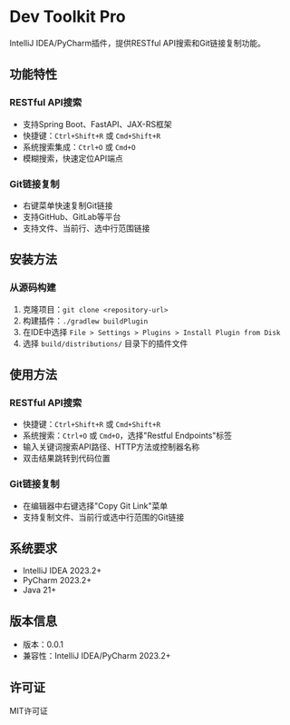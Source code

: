 # Dev Toolkit Pro

IntelliJ IDEA/PyCharm插件，提供RESTful API搜索和Git链接复制功能。

## 功能特性

### RESTful API搜索
- 支持Spring Boot、FastAPI、JAX-RS框架
- 快捷键：`Ctrl+Shift+R` 或 `Cmd+Shift+R`
- 系统搜索集成：`Ctrl+O` 或 `Cmd+O`
- 模糊搜索，快速定位API端点

### Git链接复制
- 右键菜单快速复制Git链接
- 支持GitHub、GitLab等平台
- 支持文件、当前行、选中行范围链接

## 安装方法

### 从源码构建
1. 克隆项目：`git clone <repository-url>`
2. 构建插件：`./gradlew buildPlugin`
3. 在IDE中选择 `File > Settings > Plugins > Install Plugin from Disk`
4. 选择 `build/distributions/` 目录下的插件文件

## 使用方法

### RESTful API搜索
- 快捷键：`Ctrl+Shift+R` 或 `Cmd+Shift+R`
- 系统搜索：`Ctrl+O` 或 `Cmd+O`，选择"Restful Endpoints"标签
- 输入关键词搜索API路径、HTTP方法或控制器名称
- 双击结果跳转到代码位置

### Git链接复制
- 在编辑器中右键选择"Copy Git Link"菜单
- 支持复制文件、当前行或选中行范围的Git链接

## 系统要求

- IntelliJ IDEA 2023.2+
- PyCharm 2023.2+
- Java 21+

## 版本信息

- 版本：0.0.1
- 兼容性：IntelliJ IDEA/PyCharm 2023.2+

## 许可证

MIT许可证